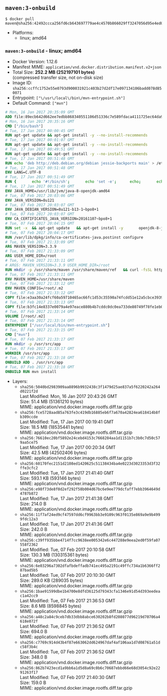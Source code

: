 ## `maven:3-onbuild`

```console
$ docker pull maven@sha256:42492ccca256fd6cb643697779ae4c4570b866029ff3247056d95e4ed06cc7ea
```

-	Platforms:
	-	linux; amd64

### `maven:3-onbuild` - linux; amd64

-	Docker Version: 1.12.6
-	Manifest MIME: `application/vnd.docker.distribution.manifest.v2+json`
-	Total Size: **252.2 MB (252197101 bytes)**  
	(compressed transfer size, not on-disk size)
-	Image ID: `sha256:ccffc1752e55e0793d900031921c403b27d2df17e097134106badd078d850071`
-	Entrypoint: `["\/usr\/local\/bin\/mvn-entrypoint.sh"]`
-	Default Command: `["mvn"]`

```dockerfile
# Mon, 16 Jan 2017 20:35:09 GMT
ADD file:89ecb642d662ee7edbb868340551106d51336c7e589fdaca4111725ec64da957 in / 
# Mon, 16 Jan 2017 20:35:16 GMT
CMD ["/bin/bash"]
# Tue, 17 Jan 2017 00:00:45 GMT
RUN apt-get update && apt-get install -y --no-install-recommends 		ca-certificates 		curl 		wget 	&& rm -rf /var/lib/apt/lists/*
# Tue, 17 Jan 2017 00:01:07 GMT
RUN apt-get update && apt-get install -y --no-install-recommends 		bzr 		git 		mercurial 		openssh-client 		subversion 				procps 	&& rm -rf /var/lib/apt/lists/*
# Tue, 17 Jan 2017 00:49:51 GMT
RUN apt-get update && apt-get install -y --no-install-recommends 		bzip2 		unzip 		xz-utils 	&& rm -rf /var/lib/apt/lists/*
# Tue, 17 Jan 2017 00:51:48 GMT
RUN echo 'deb http://deb.debian.org/debian jessie-backports main' > /etc/apt/sources.list.d/jessie-backports.list
# Tue, 17 Jan 2017 00:51:48 GMT
ENV LANG=C.UTF-8
# Tue, 17 Jan 2017 00:51:49 GMT
RUN { 		echo '#!/bin/sh'; 		echo 'set -e'; 		echo; 		echo 'dirname "$(dirname "$(readlink -f "$(which javac || which java)")")"'; 	} > /usr/local/bin/docker-java-home 	&& chmod +x /usr/local/bin/docker-java-home
# Tue, 17 Jan 2017 00:51:49 GMT
ENV JAVA_HOME=/usr/lib/jvm/java-8-openjdk-amd64
# Tue, 07 Feb 2017 20:03:06 GMT
ENV JAVA_VERSION=8u121
# Tue, 07 Feb 2017 20:03:07 GMT
ENV JAVA_DEBIAN_VERSION=8u121-b13-1~bpo8+1
# Tue, 07 Feb 2017 20:03:07 GMT
ENV CA_CERTIFICATES_JAVA_VERSION=20161107~bpo8+1
# Tue, 07 Feb 2017 20:04:15 GMT
RUN set -x 	&& apt-get update 	&& apt-get install -y 		openjdk-8-jdk="$JAVA_DEBIAN_VERSION" 		ca-certificates-java="$CA_CERTIFICATES_JAVA_VERSION" 	&& rm -rf /var/lib/apt/lists/* 	&& [ "$JAVA_HOME" = "$(docker-java-home)" ]
# Tue, 07 Feb 2017 20:04:17 GMT
RUN /var/lib/dpkg/info/ca-certificates-java.postinst configure
# Tue, 07 Feb 2017 21:33:09 GMT
ARG MAVEN_VERSION=3.3.9
# Tue, 07 Feb 2017 21:33:09 GMT
ARG USER_HOME_DIR=/root
# Tue, 07 Feb 2017 21:33:11 GMT
# ARGS: MAVEN_VERSION=3.3.9 USER_HOME_DIR=/root
RUN mkdir -p /usr/share/maven /usr/share/maven/ref   && curl -fsSL http://apache.osuosl.org/maven/maven-3/$MAVEN_VERSION/binaries/apache-maven-$MAVEN_VERSION-bin.tar.gz     | tar -xzC /usr/share/maven --strip-components=1   && ln -s /usr/share/maven/bin/mvn /usr/bin/mvn
# Tue, 07 Feb 2017 21:33:11 GMT
ENV MAVEN_HOME=/usr/share/maven
# Tue, 07 Feb 2017 21:33:12 GMT
ENV MAVEN_CONFIG=/root/.m2
# Tue, 07 Feb 2017 21:33:12 GMT
COPY file:e3aa30a24fcf60a59710465ac66fc1d53c35590a74fcdd51e12a5cbce393904b in /usr/local/bin/mvn-entrypoint.sh 
# Tue, 07 Feb 2017 21:33:13 GMT
COPY file:b3fc14e8337e0079a4e97eace880b4b7cddc0dc0ea733de80749f78fe1eb089a in /usr/share/maven/ref/ 
# Tue, 07 Feb 2017 21:33:14 GMT
VOLUME [/root/.m2]
# Tue, 07 Feb 2017 21:33:14 GMT
ENTRYPOINT ["/usr/local/bin/mvn-entrypoint.sh"]
# Tue, 07 Feb 2017 21:33:15 GMT
CMD ["mvn"]
# Tue, 07 Feb 2017 21:33:17 GMT
RUN mkdir -p /usr/src/app
# Tue, 07 Feb 2017 21:33:17 GMT
WORKDIR /usr/src/app
# Tue, 07 Feb 2017 21:33:18 GMT
ONBUILD ADD . /usr/src/app
# Tue, 07 Feb 2017 21:33:18 GMT
ONBUILD RUN mvn install
```

-	Layers:
	-	`sha256:5040bd2983909aa8896b9932438c3f1479d25ae837a5f6220242a264d0221f2d`  
		Last Modified: Mon, 16 Jan 2017 20:43:26 GMT  
		Size: 51.4 MB (51361210 bytes)  
		MIME: application/vnd.docker.image.rootfs.diff.tar.gzip
	-	`sha256:fce5728aad85a763fe3c419db16885eb6f7a670a42824ea618414b8fb309ccde`  
		Last Modified: Tue, 17 Jan 2017 00:19:41 GMT  
		Size: 18.5 MB (18535441 bytes)  
		MIME: application/vnd.docker.image.rootfs.diff.tar.gzip
	-	`sha256:76610ec20bf5892e24cebd4153c7668284aa1d1151b7c3b0c7d50c579aa5ce75`  
		Last Modified: Tue, 17 Jan 2017 00:20:34 GMT  
		Size: 42.5 MB (42502406 bytes)  
		MIME: application/vnd.docker.image.rootfs.diff.tar.gzip
	-	`sha256:60170fec2151d2108ed1420625c51138434ba4e0223d3023353d3f32ffe3cfc2`  
		Last Modified: Tue, 17 Jan 2017 21:41:40 GMT  
		Size: 593.1 KB (593146 bytes)  
		MIME: application/vnd.docker.image.rootfs.diff.tar.gzip
	-	`sha256:e98f73de8f0d2ef292f58b004d67bc6e9ee779dcfaff7ebb3964649d4787b872`  
		Last Modified: Tue, 17 Jan 2017 21:41:38 GMT  
		Size: 214.0 B  
		MIME: application/vnd.docker.image.rootfs.diff.tar.gzip
	-	`sha256:11f7af24ed9cf47597dd6cf9963bb3e9109c963f0135e869a9e9b4999fdc12a3`  
		Last Modified: Tue, 17 Jan 2017 21:41:36 GMT  
		Size: 242.0 B  
		MIME: application/vnd.docker.image.rootfs.diff.tar.gzip
	-	`sha256:c39ff935bbe4714f7cc9638ee005342e6c447288e9eea2ed0f59fa07558f2362`  
		Last Modified: Tue, 07 Feb 2017 20:10:58 GMT  
		Size: 130.3 MB (130315361 bytes)  
		MIME: application/vnd.docker.image.rootfs.diff.tar.gzip
	-	`sha256:6e03296a7302dfafbdeffadb741ec495a2191c49ffc734a1b6366ff287bad5b5`  
		Last Modified: Tue, 07 Feb 2017 20:10:30 GMT  
		Size: 289.0 KB (289035 bytes)  
		MIME: application/vnd.docker.image.rootfs.diff.tar.gzip
	-	`sha256:1bae91599dbe1b4700e8dfd36125d79343cfa1346e91d54d393eedeac1a42cc9`  
		Last Modified: Tue, 07 Feb 2017 21:36:53 GMT  
		Size: 8.6 MB (8598845 bytes)  
		MIME: application/vnd.docker.image.rootfs.diff.tar.gzip
	-	`sha256:a48c2a84c9ceb7db33dbb8abce630202b8fd208077d96219d70706a4618e072f`  
		Last Modified: Tue, 07 Feb 2017 21:36:52 GMT  
		Size: 694.0 B  
		MIME: application/vnd.docker.image.rootfs.diff.tar.gzip
	-	`sha256:c7769c914d43b4f87e663062dd624967daf4af106aa1d7d08761a51dc58f3b4c`  
		Last Modified: Tue, 07 Feb 2017 21:36:52 GMT  
		Size: 348.0 B  
		MIME: application/vnd.docker.image.rootfs.diff.tar.gzip
	-	`sha256:862b7423ecd1a9bb6a1d5d8a69c0b6c70687ebbd66e68d3054c92e2291263f17`  
		Last Modified: Tue, 07 Feb 2017 21:40:30 GMT  
		Size: 159.0 B  
		MIME: application/vnd.docker.image.rootfs.diff.tar.gzip
